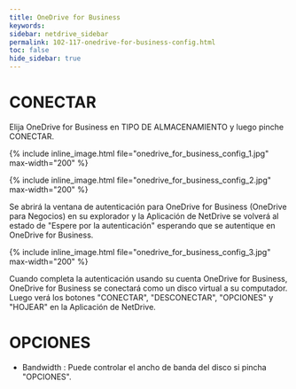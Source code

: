 ```yaml
---
title: OneDrive for Business
keywords:
sidebar: netdrive_sidebar
permalink: 102-117-onedrive-for-business-config.html
toc: false
hide_sidebar: true
---
```


CONECTAR
==================
Elija OneDrive for Business en TIPO DE ALMACENAMIENTO y luego pinche CONECTAR.


{% include inline_image.html file="onedrive_for_business_config_1.jpg" max-width="200" %}


{% include inline_image.html file="onedrive_for_business_config_2.jpg" max-width="200" %}


Se abrirá la ventana de autenticación para OneDrive for Business (OneDrive para Negocios) en su explorador y la Aplicación de NetDrive se volverá al estado de "Espere por la autenticación" esperando que se autentique en OneDrive for Business.


{% include inline_image.html file="onedrive_for_business_config_3.jpg" max-width="200" %}


Cuando completa la autenticación usando su cuenta OneDrive for Business, OneDrive for Business se conectará como un disco virtual a su computador. Luego verá los botones "CONECTAR", "DESCONECTAR", "OPCIONES" y "HOJEAR" en la Aplicación de NetDrive.


OPCIONES
==================
* Bandwidth : Puede controlar el ancho de banda del disco si pincha "OPCIONES".

